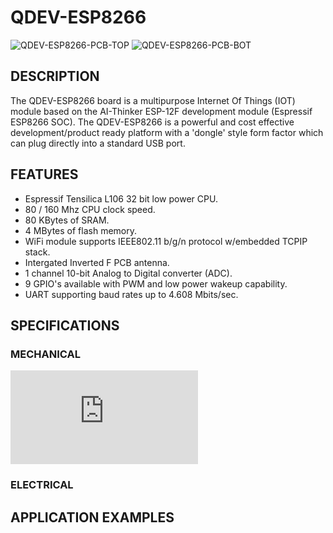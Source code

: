# QDEV-ESP8266
![QDEV-ESP8266-PCB-TOP](https://user-images.githubusercontent.com/99380815/154390136-c222e3e3-c208-4862-87bf-759345c435b1.png)
![QDEV-ESP8266-PCB-BOT](https://user-images.githubusercontent.com/99380815/154390222-5f573b5b-d5a9-4f52-8c54-1c0e80d5f53c.png)

## DESCRIPTION
The QDEV-ESP8266 board is a multipurpose Internet Of Things (IOT) module based on the AI-Thinker ESP-12F development module (Espressif ESP8266 SOC). 
The QDEV-ESP8266 is a powerful and cost effective development/product ready platform with a 'dongle' style form factor which can plug directly into a standard USB port.

## FEATURES
- Espressif Tensilica L106 32 bit low power CPU.
- 80 / 160 Mhz CPU clock speed.
- 80 KBytes of SRAM.
- 4 MBytes of flash memory.
- WiFi module supports IEEE802.11 b/g/n protocol w/embedded TCPIP stack.
- Intergated Inverted F PCB antenna.
- 1 channel 10-bit Analog to Digital converter (ADC).
- 9 GPIO's available with PWM and low power wakeup capability.
- UART supporting baud rates up to 4.608 Mbits/sec.

## SPECIFICATIONS
###   MECHANICAL
![PCB_QDEV_ESP8266_DIM_V1.2.pdf](https://github.com/Abbykus/QDEV-ESP8266-Development-Board/files/8085385/PCB_QDEV_ESP8266_DIM_V1.2.pdf)

###   ELECTRICAL

## APPLICATION EXAMPLES

## 


